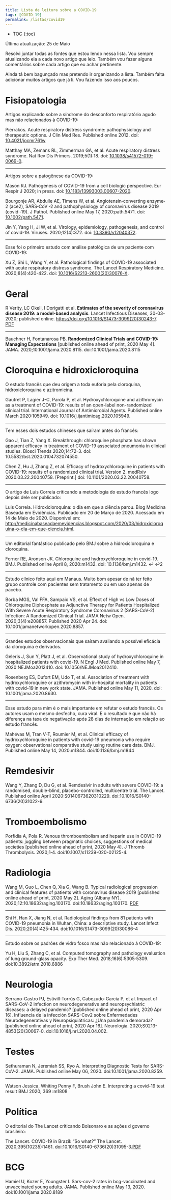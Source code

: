 ```yaml
---
title: Lista de leitura sobre a COVID-19
tags: [COVID-19]
permalink: /listas/covid19
---
```


* TOC
{:toc}

Última atualização: 25 de Maio

Resolvi juntar todas as fontes que estou lendo nessa lista. Vou sempre atualizando ela a cada novo artigo que leio. Também vou fazer alguns comentários sobre cada artigo que eu achar pertinente.

Ainda tá bem bagunçado mas pretendo ir organizando a lista. Também falta adicionar muitos artigos que já li. Vou fazendo isso aos poucos.

# Fisiopatologia

Artigos explicando sobre a síndrome do desconforto respiratório agudo mas não relacionados à COVID-19:

Pierrakos. Acute respiratory distress syndrome: pathophysiology and therapeutic options. J Clin Med Res. Published online 2012. doi: [10.4021/jocmr761w](https://doi.org/10.4021/jocmr761w)

Matthay MA, Zemans RL, Zimmerman GA, et al. Acute respiratory distress syndrome. Nat Rev Dis Primers. 2019;5(1):18. doi: [10.1038/s41572-019-0069-0](https://doi.org/10.1038/s41572-019-0069-0).

---

Artigos sobre a patogênese da COVID-19:

Mason RJ. Pathogenesis of COVID-19 from a cell biologic perspective. Eur Respir J 2020; in press. doi: [10.1183/13993003.00607-2020](https://doi.org/10.1183/13993003.00607-2020).

Bourgonje AR, Abdulle AE, Timens W, et al. Angiotensin‐converting enzyme‐2 (ace2), SARS‐CoV ‐2 and pathophysiology of coronavirus disease 2019 (covid ‐19). J Pathol. Published online May 17, 2020:path.5471. doi: [10.1002/path.5471](https://doi.org/10.1002/path.5471).

Jin Y, Yang H, Ji W, et al. Virology, epidemiology, pathogenesis, and control of covid-19. Viruses. 2020;12(4):372. doi: [10.3390/v12040372](https://doi.org/10.3390/v12040372).

---

Esse foi o primeiro estudo com análise patológica de um paciente com COVID-19:  

Xu Z, Shi L, Wang Y, et al. Pathological findings of COVID-19 associated with acute respiratory distress syndrome. The Lancet Respiratory Medicine. 2020;8(4):420-422. doi: [10.1016/S2213-2600(20)30076-X](https://doi.org/10.1016/S2213-2600(20)30076-X).

# Geral

R Verity, LC Okell, I Dorigatti et al. **Estimates of the severity of coronavirus disease 2019: a model-based analysis**. Lancet Infectious Diseases, 30-03-2020; published online. https://doi.org/10.1016/S1473-3099(20)30243-7. [PDF](:/4cadb37b65744e4dbc8bc6c0fe93981b)

---

Bauchner H, Fontanarosa PB. **Randomized Clinical Trials and COVID-19: Managing Expectations** [published online ahead of print, 2020 May 4]. JAMA. 2020;10.1001/jama.2020.8115. doi:10.1001/jama.2020.8115
 
# Cloroquina e hidroxicloroquina

O estudo francês que deu origem a toda euforia pela cloroquina, hidroxicloroquina e azitromicina.

Gautret P, Lagier J-C, Parola P, et al. Hydroxychloroquine and azithromycin as a treatment of COVID-19: results of an open-label non-randomized clinical trial. International Journal of Antimicrobial Agents. Published online March 2020:105949. doi: 10.1016/j.ijantimicag.2020.105949.

---

Tem esses dois estudos chineses que saíram antes do francês:

Gao J, Tian Z, Yang X. Breakthrough: chloroquine phosphate has shown apparent efficacy in treatment of COVID-19 associated pneumonia in clinical studies. Biosci Trends 2020;14:72-3. doi: 10.5582/bst.2020.0104732074550.

Chen Z, Hu J, Zhang Z, et al. Efficacy of hydroxychloroquine in patients with COVID-19: results of a randomized clinical trial. Version 2. medRxiv 2020.03.22.20040758. [Preprint.] doi: 10.1101/2020.03.22.20040758.

---

O artigo de Luis Correia criticando a metodologia do estudo francês logo depois dele ser publicado:

Luis Correia. Hidroxicloroquina: o dia em que a ciência parou. Blog Medicina Baseada em Evidências. Publicado em 20 de Março de 2020. Acessado em 14 de Maio de 2020. Disponível em: http://medicinabaseadaemevidencias.blogspot.com/2020/03/hidroxicloroquina-o-dia-em-que-ciencia.html.

---

Um editorial fantástico publicado pelo BMJ sobre a hidroxicloroquina e cloroquina.

Ferner RE, Aronson JK. Chloroquine and hydroxychloroquine in covid-19. BMJ. Published online April 8, 2020:m1432. doi: 10.1136/bmj.m1432. ↩ ↩2

---

Estudo clínico feito aqui em Manaus. Muito bom apesar de nã ter feito grupo controle com pacientes sem tratamento ou em uso apenas de pacebo.

Borba MGS, Val FFA, Sampaio VS, et al. Effect of High vs Low Doses of Chloroquine Diphosphate as Adjunctive Therapy for Patients Hospitalized With Severe Acute Respiratory Syndrome Coronavirus 2 (SARS-CoV-2) Infection: A Randomized Clinical Trial. JAMA Netw Open. 2020;3(4):e208857. Published 2020 Apr 24. doi: 10.1001/jamanetworkopen.2020.8857.

---

Grandes estudos observacionais que saíram avaliando a possível eficácia da cloroquina e derivados.

Geleris J, Sun Y, Platt J, et al. Observational study of hydroxychloroquine in hospitalized patients with covid-19. N Engl J Med. Published online May 7, 2020:NEJMoa2012410. doi: 10.1056/NEJMoa2012410.

Rosenberg ES, Dufort EM, Udo T, et al. Association of treatment with hydroxychloroquine or azithromycin with in-hospital mortality in patients with covid-19 in new york state. JAMA. Published online May 11, 2020. doi: 10.1001/jama.2020.8630.

---

Esse estudo para mim é o mais importante em refutar o estudo francês. Os autores usam o mesmo desfecho, cura viral. E o resultado é que não há diferença na taxa de negativação após 28 dias de internação em relação ao estudo francês.

Mahévas M, Tran V-T, Roumier M, et al. Clinical efficacy of hydroxychloroquine in patients with covid-19 pneumonia who require oxygen: observational comparative study using routine care data. BMJ. Published online May 14, 2020:m1844. doi:10.1136/bmj.m1844

# Remdesivir

Wang Y, Zhang D, Du G, et al. Remdesivir in adults with severe COVID-19: a randomised, double-blind, placebo-controlled, multicentre trial. The Lancet. Published online April 2020:S0140673620310229. doi:10.1016/S0140-6736(20)31022-9.
 
# Tromboembolismo

Porfidia A, Pola R. Venous thromboembolism and heparin use in COVID-19 patients: juggling between pragmatic choices, suggestions of medical societies [published online ahead of print, 2020 May 4]. J Thromb Thrombolysis. 2020;1‐4. doi:10.1007/s11239-020-02125-4. 

# Radiologia

Wang M, Guo L, Chen Q, Xia G, Wang B. Typical radiological progression and clinical features of patients with coronavirus disease 2019 [published online ahead of print, 2020 May 2]. Aging (Albany NY). 2020;12:10.18632/aging.103170. doi:10.18632/aging.103170. [PDF](:/9f95e53130e2433b8e15c87f21feb868)

---

Shi H, Han X, Jiang N, et al. Radiological findings from 81 patients with COVID-19 pneumonia in Wuhan, China: a descriptive study. Lancet Infect Dis. 2020;20(4):425‐434. doi:10.1016/S1473-3099(20)30086-4

---

Estudo sobre os padrões de vidro fosco mas não relacionado à COVID-19:

Yu H, Liu S, Zhang C, et al. Computed tomography and pathology evaluation of lung ground-glass opacity. Exp Ther Med. 2018;16(6):5305‐5309. doi:10.3892/etm.2018.6886

# Neurologia

Serrano-Castro PJ, Estivill-Torrús G, Cabezudo-García P, et al. Impact of SARS-CoV-2 infection on neurodegenerative and neuropsychiatric diseases: a delayed pandemic? [published online ahead of print, 2020 Apr 16]. Influencia de la infección SARS-Cov2 sobre Enfermedades Neurodegenerativas y Neuropsiquiátricas: ¿Una pandemia demorada? [published online ahead of print, 2020 Apr 16]. Neurologia. 2020;S0213-4853(20)30067-0. doi:10.1016/j.nrl.2020.04.002. 

# Testes

Sethuraman N, Jeremiah SS, Ryo A. Interpreting Diagnostic Tests for SARS-CoV-2. JAMA. Published online May 06, 2020. doi:10.1001/jama.2020.8259.

---

Watson Jessica, Whiting Penny F, Brush John E. Interpreting a covid-19 test result BMJ 2020; 369 :m1808 

# Política

O editorial do The Lancet criticando Bolsonaro e as ações d governo brasileiro:

The Lancet. COVID-19 in Brazil: “So what?” The Lancet. 2020;395(10235):1461. doi:10.1016/S0140-6736(20)31095-3.[PDF](:/ed5eb604f832481aa3e35c7113bfc9e2)

# BCG

Hamiel U, Kozer E, Youngster I. Sars-cov-2 rates in bcg-vaccinated and unvaccinated young adults. JAMA. Published online May 13, 2020. doi:10.1001/jama.2020.8189


